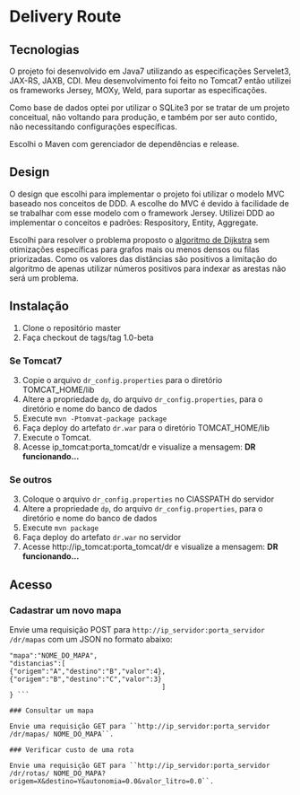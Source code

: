 # Delivery Route

## Tecnologias

O projeto foi desenvolvido em Java7 utilizando as especificações Servelet3, JAX-RS, JAXB, CDI. Meu desenvolvimento foi feito no Tomcat7 então utilizei os frameworks Jersey, MOXy, Weld, para suportar as especificações.

Como base de dados optei por utilizar o SQLite3 por se tratar de um projeto conceitual, não voltando para produção, e também por ser auto contido, não necessitando configurações específicas.

Escolhi o Maven com gerenciador de dependências e release.

## Design 

O design que escolhi para implementar o projeto foi utilizar o modelo MVC baseado nos conceitos de DDD. A escolhe do MVC é devido à facilidade de se trabalhar com esse modelo com o framework Jersey. Utilizei DDD ao implementar o conceitos e padrões: Respository, Entity, Aggregate.

Escolhi para resolver o problema proposto o [algoritmo de  Dijkstra](http://www.inf.ufsc.br/grafos/temas/custo-minimo/dijkstra.html) sem otimizações específicas para grafos mais ou menos densos ou filas priorizadas. 
Como os valores das distâncias são positivos a limitação do algoritmo de apenas utilizar números positivos para indexar as arestas não será um problema.

## Instalação

1. Clone o repositório master
2. Faça checkout de tags/tag 1.0-beta

### Se Tomcat7

3. Copie o arquivo ``dr_config.properties`` para o diretório TOMCAT_HOME/lib
4. Altere a propriedade ``dp``, do arquivo ``dr_config.properties``, para o diretório e nome do banco de dados
5. Execute ``mvn -Ptomvat-package package``
6. Faça deploy do artefato ``dr.war`` para o diretório TOMCAT_HOME/lib
7. Execute o Tomcat.
8. Acesse ip_tomcat:porta_tomcat/dr e visualize a mensagem: **DR funcionando...**

### Se outros

3. Coloque o arquivo ``dr_config.properties`` no ClASSPATH do servidor
4. Altere a propriedade ``dp``, do arquivo ``dr_config.properties``, para o diretório e nome do banco de dados
5. Execute ``mvn package``
6. Faça deploy do artefato ``dr.war`` no servidor
8. Acesse http://ip_tomcat:porta_tomcat/dr e visualize a mensagem: **DR funcionando...**

## Acesso

### Cadastrar um novo mapa

Envie uma requisição POST para ``http://ip_servidor:porta_servidor /dr/mapas`` com um JSON no formato abaixo:

```{
"mapa":"NOME_DO_MAPA",
"distancias":[
{"origem":"A","destino":"B","valor":4}, {"origem":"B","destino":"C","valor":3}
                                      ]
} ```

### Consultar um mapa

Envie uma requisição GET para ``http://ip_servidor:porta_servidor /dr/mapas/ NOME_DO_MAPA``.

### Verificar custo de uma rota

Envie uma requisição GET para ``http://ip_servidor:porta_servidor /dr/rotas/ NOME_DO_MAPA?origem=X&destino=Y&autonomia=0.0&valor_litro=0.0``.

